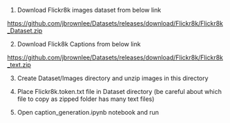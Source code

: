 1. Download Flickr8k images dataset from below link

https://github.com/jbrownlee/Datasets/releases/download/Flickr8k/Flickr8k_Dataset.zip

2. Download Flick8k Captions from below link 

https://github.com/jbrownlee/Datasets/releases/download/Flickr8k/Flickr8k_text.zip

3. Create Dataset/Images directory and unzip images in this directory 

4. Place Flickr8k.token.txt file in Dataset directory (be careful about which file to copy as zipped folder has many text files)

5. Open caption_generation.ipynb notebook and run 